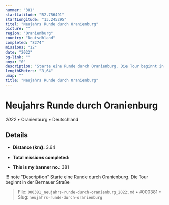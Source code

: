 ```yaml
---
nummer: "381"
startLatitude: "52.756491"
startLongitude: "13.245295"
titel: "Neujahrs Runde durch Oranienburg"
picture: ""
region: "Oranienburg"
country: "Deutschland"
completed: "8274"
missions: "12"
date: "2022"
bg-link: ""
onyx: "0"
description: "Starte eine Runde durch Oranienburg. Die Tour beginnt in der Bernauer Straße"
lengthKMeters: "3,64"
umap: ""
title: "Neujahrs Runde durch Oranienburg"
---
```

# Neujahrs Runde durch Oranienburg

*2022* • Oranienburg • Deutschland



## Details
- **Distance (km):** 3.64

- **Total missions completed:** 
- **This is my banner no.:** 381


!!! note "Description"
    Starte eine Runde durch Oranienburg. Die Tour beginnt in der Bernauer Straße




> File: `000381_neujahrs-runde-durch-oranienburg_2022.md` • #000381 • Slug: `neujahrs-runde-durch-oranienburg`
